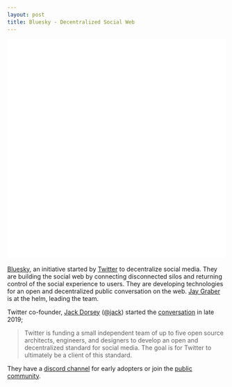 ```yaml
---
layout: post
title: Bluesky - Decentralized Social Web
---
```


<img class="small-right" src="/static/logo/bluesky-logo.gif" alt="Bluesky">

[Bluesky](https://blueskyweb.org), an initiative started by [Twitter](https://twitter.com/) to decentralize social media. They are building the social web by connecting disconnected silos and returning control of the social experience to users. They are developing technologies for an open and decentralized public conversation on the web. [Jay Graber](https://jaygraber.com) is at the helm, leading the team.

Twitter co-founder, [Jack Dorsey](https://en.wikipedia.org/wiki/Jack_Dorsey) ([@jack](https://twitter.com/jack)) started the [conversation](https://twitter.com/jack/status/1204766078468911106) in late 2019;

> Twitter is funding a small independent team of up to five open source architects, engineers, and designers to develop an open and decentralized standard for social media. The goal is for Twitter to ultimately be a client of this standard.

They have a [discord channel](https://discord.com/invite/YmrHBhCuFa) for early adopters or join the [public community](https://bluesky-community.net).
